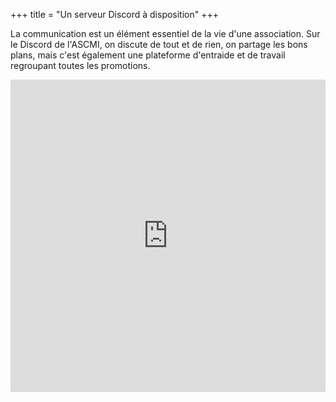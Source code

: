 +++
title = "Un serveur Discord à disposition"
+++

La communication est un élément essentiel de la vie d'une association. Sur le Discord de l'ASCMI, on discute de tout et de rien, on partage les bons plans, mais c'est également une plateforme d'entraide et de travail regroupant toutes les promotions.


<!--more-->

<iframe src="https://discordapp.com/widget?id=209762908320694275&theme=dark" style="width: 100%; height: 500px;" allowtransparency="true" frameborder="0"></iframe>